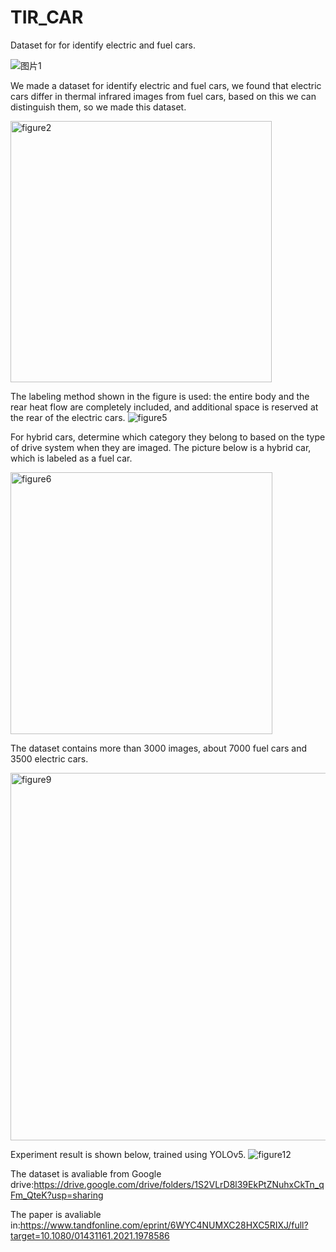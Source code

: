 # TIR_CAR
Dataset for for identify electric and fuel cars.

![图片1](https://user-images.githubusercontent.com/52853099/159113219-2e5a2b4d-6015-4012-b637-b3d99978c3c1.png)
 
We made a dataset for identify electric and fuel cars, we found that electric cars differ in thermal infrared images from fuel cars, based on this we can distinguish them, so we made this dataset.

<img width="418" alt="figure2" src="https://user-images.githubusercontent.com/52853099/159114072-40eb8146-867c-4fc5-a47b-b9a04597cc07.png">

The labeling method shown in the figure is used: the entire body and the rear heat flow are completely included, and additional space is reserved at the rear of the electric cars.
![figure5](https://user-images.githubusercontent.com/52853099/159113535-97778673-8c3b-4f80-b064-e7e46a8e182d.png)

For hybrid cars, determine which category they belong to based on the type of drive system when they are imaged. The picture below is a hybrid car, which is labeled as a fuel car.

<img width="419" alt="figure6" src="https://user-images.githubusercontent.com/52853099/159114078-134fcbe7-959d-4367-9af9-cfe537e995cc.png">

The dataset contains more than 3000 images, about 7000 fuel cars and 3500 electric cars.

<img width="588" alt="figure9" src="https://user-images.githubusercontent.com/52853099/159114010-1112d416-8670-47c0-8fb7-d48f6aca145e.png">

Experiment result is shown below, trained using YOLOv5.
![figure12](https://user-images.githubusercontent.com/52853099/159113805-2524a150-d162-4178-88cf-af9ff64575c2.png)

The dataset is avaliable from Google drive:https://drive.google.com/drive/folders/1S2VLrD8l39EkPtZNuhxCkTn_qFm_QteK?usp=sharing

The paper is avaliable in:https://www.tandfonline.com/eprint/6WYC4NUMXC28HXC5RIXJ/full?target=10.1080/01431161.2021.1978586
